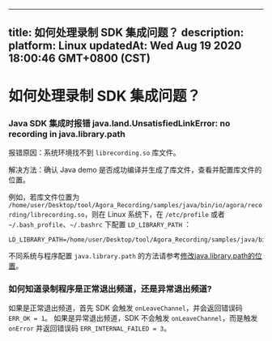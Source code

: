 
---
title: 如何处理录制 SDK 集成问题？
description: 
platform: Linux
updatedAt: Wed Aug 19 2020 18:00:46 GMT+0800 (CST)
---
# 如何处理录制 SDK 集成问题？
### Java SDK 集成时报错 java.land.UnsatisfiedLinkError: no recording in java.library.path

报错原因：系统环境找不到 `librecording.so` 库文件。

解决方法：确认 Java demo 是否成功编译并生成了库文件，查看并配置库文件的位置。

例如，若库文件位置为 `/home/user/Desktop/tool/Agora_Recording/samples/java/bin/io/agora/recording/librecording.so`，则在 Linux 系统下，在 `/etc/profile` 或者 `~/.bash_profile`、`~/.bashrc` 下配置 `LD_LIBRARY_PATH` ：

```
LD_LIBRARY_PATH=/home/user/Desktop/tool/Agora_Recording/samples/java/bin/io/agora/recording/librecording.so
```

不同系统与程序配置 `java.library.path` 的方法请参考[修改java.library.path的位置](https://blog.csdn.net/quqibing001/article/details/51201768)。

### 如何知道录制程序是正常退出频道，还是异常退出频道?

如果是正常退出频道，首先 SDK 会触发 `onLeaveChannel`，并会返回错误码 `ERR_OK = 1`。
如果是异常退出频道，SDK 不会触发 `onLeaveChannel`，而是触发 `onError` 并返回错误码 `ERR_INTERNAL_FAILED = 3`。
